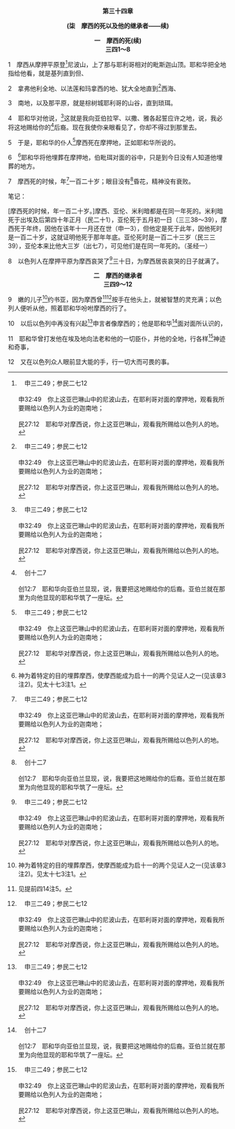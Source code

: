 <p style="text-align:center;font-weight:bold;">第三十四章</p>

<p style="text-align:center;font-weight:bold;">(柒　摩西的死以及他的继承者——续)</p>

<p style="text-align:center;font-weight:bold;">一　摩西的死(续)<br>三四1～8</p>

1　摩西从摩押平原登[^a]尼波山，上了那与耶利哥相对的毗斯迦山顶。耶和华把全地指给他看，就是基列直到但、

[^a]:　申三二49；参民二七12<br><br>申32:49　你上这亚巴琳山中的尼波山去，在耶利哥对面的摩押地，观看我所要赐给以色列人为业的迦南地；<br><br>民27:12　耶和华对摩西说，你上这亚巴琳山，观看我所赐给以色列人的地。

2　拿弗他利全地、以法莲和玛拿西的地、犹大全地直到[^a]西海、

[^a]:　申十一24<br><br>申11:24　凡你们脚掌所踏之地都必归你们；从旷野和利巴嫩，并伯拉河，直到西海，都要作你们的境界。

3　南地，以及那平原，就是棕树城耶利哥的山谷，直到琐珥。

4　耶和华对他说，[^a]这就是我向亚伯拉罕、以撒、雅各起誓应许之地，说，我必将这地赐给你的[^b]后裔。现在我使你亲眼看见了，你却不得过到那里去。

[^a]:　出三三1；创五十24<br><br>出33:1　耶和华对摩西说，现在你和你从埃及地领上来的百姓，要离开这里，上我所起誓要赐给亚伯拉罕、以撒、雅各的地去；我曾对他们说，要将这地赐给他们的后裔。<br><br>创50:24　约瑟对他弟兄们说，我快要死了，但神必眷顾你们，领你们出这地，上到祂起誓要赐给亚伯拉罕、以撒、雅各之地。

[^b]:　创十二7<br><br>创12:7　耶和华向亚伯兰显现，说，我要把这地赐给你的后裔。亚伯兰就在那里为向他显现的耶和华筑了一座坛。

5　于是，耶和华的仆人[^a]摩西死在摩押地，正如耶和华所说的。

[^a]:　参太十七3；犹9<br><br>太17:3　看哪，有摩西和以利亚向他们显现，同耶稣谈话。<br><br>犹1:9　天使长米迦勒与魔鬼争辩，为摩西的身体争论的时候，尚且不敢以神对他的判辞毁谤他，只说，主责备你吧。

6　[^1]耶和华将他埋葬在摩押地，伯毗珥对面的谷中，只是到今日没有人知道他埋葬的地方。

[^1]:神为着特定的目的埋葬摩西，使摩西能成为启十一的两个见证人之一(见该章3注2)。见太十七3注1。

7　摩西死的时候，年[^a]一百二十岁；眼目没有[^b]昏花，精神没有衰败。

<p id="biblebj">笔记：

<p id="biblebjzw">[摩西死的时候，年一百二十岁。]摩西、亚伦、米利暗都是在同一年死的。米利暗死于出埃及后第四十年正月（民二十1），亚伦死于五月初一日（三三38～39），摩西死于年终，因他在该年十一月还在世（申一3），但他定是死于此年，因他死时是一百二十岁，这就证明他死于那年年底。亚伦死时是一百二十三岁（民三三39），亚伦本来比他大三岁（出七7），可见他们是在同一年死的。（圣经一）

[^a]:　申三一2<br><br>申31:2　就对他们说，我今日一百二十岁了，不能照常出入；耶和华也曾对我说，你必不得过这约但河。

[^b]:　参创二七1；四八10；撒上三2<br><br>创27:1　以撒年老，眼睛昏花，不能看见，就叫了他大儿子以扫来，对他说，我儿。以扫说，我在这里。<br><br>创48:10　以色列年纪老迈，眼睛昏花，不能看见；约瑟领他们挨近他，他就和他们亲嘴，抱着他们。<br><br>撒上3:2　一日，以利睡卧在自己的地方；他眼目已经昏花，不能看见。

8　以色列人在摩押平原为摩西哀哭了[^a]三十日，为摩西居丧哀哭的日子就满了。

[^a]:　民二十29；参创五十3<br><br>民20:29　全会众见亚伦已经死了，以色列全家便为亚伦哀哭了三十天。<br><br>创50:3　用香料薰殓的时间是四十天；那四十天满了，埃及人为他哀哭了七十天。

<p style="text-align:center;font-weight:bold;">二　摩西的继承者<br>三四9～12</p>

<dt class="dt1">

9　嫩的儿子[^1]约书亚，因为摩西曾[^2][^a]按手在他头上，就被智慧的灵充满；以色列人便听从他，照着耶和华吩咐摩西的行了。

[^1]:意，耶和华救主，或耶和华救恩(民十三16)。这名字的希腊文是耶稣。

[^2]:见提前四14注5。

[^a]:　民二七18；23<br><br>民27:18　耶和华对摩西说，你要将嫩的儿子约书亚领来，这人里面有神的灵；你要按手在他头上，<br><br>民27:23　按手在他头上，嘱咐他，正如耶和华借摩西所说的。

10　以后以色列中再没有兴起[^a]申言者像摩西的；他是耶和华[^b]面对面所认识的，

[^a]:　参申十八15；18<br><br>申18:15　耶和华你的神要从你们弟兄们中间，给你兴起一位申言者像我，你们要听从祂。<br><br>申18:18　我必从他们弟兄们中间，给他们兴起一位申言者像你；我要将我的话放在祂口中，祂要将我一切所吩咐的，都告诉他们。

[^b]:　出三三11；申五4<br><br>出33:11　耶和华与摩西面对面说话，好像人与同伴说话一般。摩西回到营里去，但他的帮手，一个少年人，就是嫩的儿子约书亚，不离开会幕。<br><br>申5:4　耶和华在山上，从火中，面对面与你们说话；

11　耶和华曾打发他在埃及地向法老和他的一切臣仆，并他的全地，行各样[^a]神迹和奇事，

[^a]:　申四34；七19；诗七八43～53<br><br>申4:34　神何曾用试验，用神迹和奇事，用争战、大能的手、伸出来的膀臂并大而可畏的事，试图从别的国中，将一国的民领出来归祂自己，像耶和华你们的神在埃及，在你们眼前为你们所行的一切？<br><br>申7:19　就是你亲眼所看见的大试验、神迹、奇事、大能的手并伸出来的膀臂，都是耶和华你神领你出来所用的；耶和华你神必照样对待你所惧怕的众民。<br><br>诗78:43　那时祂在埃及显神迹，在琐安田显奇事，<br><br>诗78:44　把他们的江河与溪流都变为血，使他们不能喝。<br><br>诗78:45　祂打发苍蝇成群，落在他们中间，嘬尽他们；又打发青蛙毁坏他们；<br><br>诗78:46　祂把他们地里的出产交给毁蝗，把他们劳碌得来的交给群蝗。<br><br>诗78:47　祂用冰雹打坏他们的葡萄树，用严霜打坏他们的桑树；<br><br>诗78:48　又把他们的牲畜交给冰雹，把他们的群畜交给闪电。<br><br>诗78:49　祂打发猛烈的怒气、盛怒、恼恨和苦难，成了一群降灾祸的使者，进入他们中间。<br><br>诗78:50　祂为自己的怒气修平了路，不使他们的魂免于死亡，乃将他们的生命交给瘟疫。<br><br>诗78:51　祂在埃及击杀一切头生的，在含的帐棚中，击杀他们力量强壮时头生的。<br><br>诗78:52　祂却领出自己的民如羊，在旷野引他们如羊群。<br><br>诗78:53　祂领他们稳稳妥妥的，使他们不至害怕；海却淹没他们的仇敌。

12　又在以色列众人眼前显大能的手，行一切大而可畏的事。
